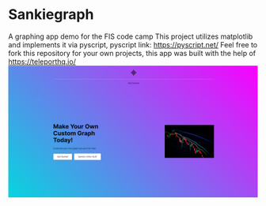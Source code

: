# Sankiegraph
A graphing app demo for the FIS code camp 
This project utilizes matplotlib and implements it via pyscript, pyscript link: https://pyscript.net/
Feel free to fork this repository for your own projects, this app was built with the help of https://teleporthq.io/ 
![demo](https://github.com/Sankie005/Sankiegraph/blob/ecdd6dd9037ec37dd7f5f3786e7b151c5270aaa3/sankiegraph.png)
